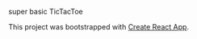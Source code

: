 super basic TicTacToe


This project was bootstrapped with [Create React App](https://github.com/facebookincubator/create-react-app).
